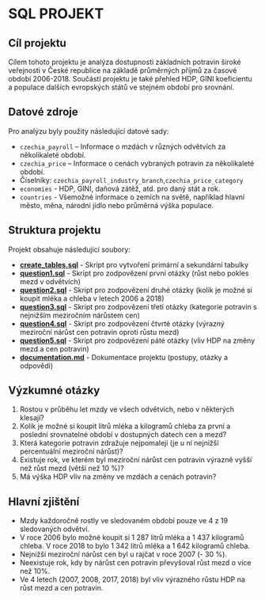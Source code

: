# SQL PROJEKT

## Cíl projektu
Cílem tohoto projektu je analýza dostupnosti základních potravin široké veřejnosti v České republice na základě průměrných příjmů za časové období 2006-2018. 
Součástí projektu je také přehled HDP, GINI koeficientu a populace dalších evropských států ve stejném období pro srovnání.

## Datové zdroje
Pro analýzu byly použity následující datové sady:
- `czechia_payroll` – Informace o mzdách v různých odvětvích za několikaleté období.
- `czechia_price` – Informace o cenách vybraných potravin za několikaleté období.
- Číselníky: `czechia_payroll_industry_branch`,`czechia_price_category`
- `economies` - HDP, GINI, daňová zátěž, atd. pro daný stát a rok.
- `countries` - Všemožné informace o zemích na světě, například hlavní město, měna, národní jídlo nebo průměrná výška populace.

## Struktura projektu
Projekt obsahuje následující soubory:

- [**create_tables.sql**](create_tables.sql) - Skript pro vytvoření primární a sekundární tabulky
- [**question1.sql**](question1.sql) - Skript pro zodpovězení první otázky (růst nebo pokles mezd v odvětvích)
- [**question2.sql**](question2.sql) - Skript pro zodpovězení druhé otázky (kolik je možné si koupit mléka a chleba v letech 2006 a 2018)
- [**question3.sql**](question3.sql) - Skript pro zodpovězení třetí otázky (kategorie potravin s nejnižším meziročním nárůstem cen)
- [**question4.sql**](question4.sql) - Skript pro zodpovězení čtvrté otázky (výrazný meziroční nárůst cen potravin oproti růstu mezd)
- [**question5.sql**](question5.sql) - Skript pro zodpovězení páté otázky (vliv HDP na změny mezd a cen potravin)
- [**documentation.md**](documentation.md) - Dokumentace projektu (postupy, otázky a odpovědi)

## Výzkumné otázky

1. Rostou v průběhu let mzdy ve všech odvětvích, nebo v některých klesají?
2. Kolik je možné si koupit litrů mléka a kilogramů chleba za první a poslední srovnatelné období v dostupných datech cen a mezd?
3. Která kategorie potravin zdražuje nejpomaleji (je u ní nejnižší percentuální meziroční nárůst)?
4. Existuje rok, ve kterém byl meziroční nárůst cen potravin výrazně vyšší než růst mezd (větší než 10 %)?
5. Má výška HDP vliv na změny ve mzdách a cenách potravin?

## Hlavní zjištění

- Mzdy každoročně rostly ve sledovaném období pouze ve 4 z 19 sledovaných odvětví.
- V roce 2006 bylo možné koupit si 1 287 litrů mléka a 1 437 kilogramů chleba. V roce 2018 to bylo 1 342 litrů mléka a 1 642 kilogramů chleba.
- Nejnižší meziroční nárůst cen byl u rajčat v roce 2007 (- 30 %).
- Neexistuje rok, kdy by nárůst cen potravin převyšoval růst mezd o více než 10%.
- Ve 4 letech (2007, 2008, 2017, 2018) byl vliv výrazného růstu HDP na růst mezd a cen potravin.

